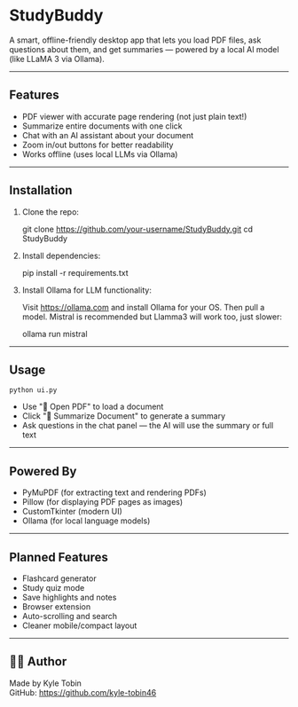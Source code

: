 StudyBuddy
==========

A smart, offline-friendly desktop app that lets you load PDF files, ask questions about them, and get summaries — powered by a local AI model (like LLaMA 3 via Ollama).

------------------------
Features
------------------------

- PDF viewer with accurate page rendering (not just plain text!)
- Summarize entire documents with one click
- Chat with an AI assistant about your document
- Zoom in/out buttons for better readability
- Works offline (uses local LLMs via Ollama)

------------------------
Installation
------------------------

1. Clone the repo:

    git clone https://github.com/your-username/StudyBuddy.git
    cd StudyBuddy

2. Install dependencies:

    pip install -r requirements.txt

3. Install Ollama for LLM functionality:

    Visit https://ollama.com and install Ollama for your OS.
    Then pull a model. Mistral is recommended but Llamma3 will work too, just slower:

    ollama run mistral

------------------------
Usage
------------------------

    python ui.py

- Use "📂 Open PDF" to load a document
- Click "🧠 Summarize Document" to generate a summary
- Ask questions in the chat panel — the AI will use the summary or full text

------------------------
Powered By
------------------------

- PyMuPDF (for extracting text and rendering PDFs)
- Pillow (for displaying PDF pages as images)
- CustomTkinter (modern UI)
- Ollama (for local language models)

------------------------
Planned Features
------------------------

- Flashcard generator
- Study quiz mode
- Save highlights and notes
- Browser extension
- Auto-scrolling and search
- Cleaner mobile/compact layout

------------------------
👨‍💻 Author
------------------------

Made by Kyle Tobin  
GitHub: https://github.com/kyle-tobin46
